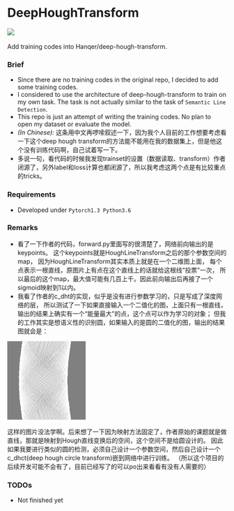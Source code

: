 # DeepHoughTransform
![](https://img.shields.io/badge/DEVELOP-NotFinished-red)

Add training codes into Hanqer/deep-hough-transform.

### Brief 
- Since there are no training codes in the original repo, I decided to add some training codes.
- I considered to use the architecture of deep-hough-transform to train on my own task. The task is not actually similar to the task of `Semantic Line Detection`.
- This repo is just an attempt of writing the training codes. No plan to open my dataset or evaluate the model.
- _(In Chinese):_ 这条用中文再啰嗦叙述一下，因为我个人目前的工作想要考虑看一下这个deep hough transform的方法能不能用在我的数据集上，但是他这个没有训练代码啊，自己试着写一下。
- 多说一句，看代码的时候我发现trainset的设置（数据读取、transform）作者闭源了，另外label和loss计算也都闭源了，所以我考虑这两个点是有比较重点的tricks。

### Requirements
- Developed under `Pytorch1.3 Python3.6`


### Remarks
- 看了一下作者的代码，forward.py里面写的很清楚了，网络前向输出的是keypoints。
这个keypoints就是HoughLineTransform之后的那个参数空间的map，
因为HoughLineTransform其实本质上就是在一个二维图上面，
每个点表示一根直线，原图片上有点在这个直线上的话就给这根线“投票”一次，
所以最后的这个map，最大值可能有几百上千。因此前向输出后再接了一个sigmoid映射到1以内。
- 我看了作者的c_dht的实现，似乎是没有进行参数学习的，只是写成了深度网络的层，
所以测试了一下如果直接输入一个二值化的图，上面只有一根直线，输出的结果上确实有一个“能量最大”的点，这个点可以作为学习的对象；
但我的工作其实是想语义性的识别圆，如果输入的是圆的二值化的图，输出的结果图就会是：

![](data/circle.png)

这样的图片没法学啊。后来想了一下因为映射方法固定了，作者原始的课题就是做直线，那就是映射到Hough直线变换后的空间，这个空间不是给圆设计的。
因此如果我要进行类似的圆的检测，必须自己设计一个参数空间，然后自己设计一个c_dhct(deep hough circle transform)嵌到网络中进行训练。
（所以这个项目的后续开发可能不会有了，目前已经写了的可以po出来看看有没有人需要的）

### TODOs
- Not finished yet

